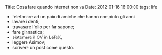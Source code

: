 Title: Cosa fare quando internet non va
Date:  2012-01-16 16:00:00
tags: life

 * telefonare ad un paio di amiche che hanno compiuto gli anni;
 * lavare i denti;
 * travasare l'olio per far sapone;
 * fare ginnastica;
 * sistemare il CV in LaTeX;
 * leggere Asimov;
 * scrivere un post come questo.

